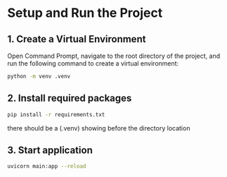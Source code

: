 # Setup and Run the Project

## 1. Create a Virtual Environment

Open Command Prompt, navigate to the root directory of the project, and run the following command to create a virtual environment:

```bash
python -m venv .venv
```

## 2. Install required packages

```bash
pip install -r requirements.txt
```
there should be a (.venv) showing before the directory location

## 3. Start application

```bash
uvicorn main:app --reload
```
